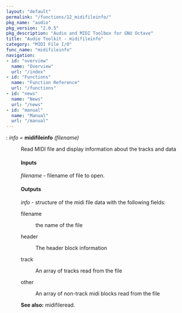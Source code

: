 ```yaml
---
layout: "default"
permalink: "/functions/12_midifileinfo/"
pkg_name: "audio"
pkg_version: "2.0.5"
pkg_description: "Audio and MIDI Toolbox for GNU Octave"
title: "Audio Toolkit - midifileinfo"
category: "MIDI File I/O"
func_name: "midifileinfo"
navigation:
- id: "overview"
  name: "Overview"
  url: "/index"
- id: "Functions"
  name: "Function Reference"
  url: "/functions"
- id: "news"
  name: "News"
  url: "/news"
- id: "manual"
  name: "Manual"
  url: "/manual"
---
```

<dl class="def">
<dt id="index-midifileinfo"><span class="category">: </span><span><em><var>info</var> =</em> <strong>midifileinfo</strong> <em>(<var>filename</var>)</em><a href='#index-midifileinfo' class='copiable-anchor'></a></span></dt>
<dd><p>Read MIDI file and display information about the tracks and data
</p>
<span id="Inputs"></span><h4 class="subsubheading">Inputs</h4>
<p><var>filename</var> - filename of file to open.<br>
</p>
<span id="Outputs"></span><h4 class="subsubheading">Outputs</h4>
<p><var>info</var> - structure of the midi file data
 with the following fields:<br>
 </p><dl compact="compact">
<dt><span>filename</span></dt>
<dd><p>the name of the file
 </p></dd>
<dt><span>header</span></dt>
<dd><p>The header block information
 </p></dd>
<dt><span>track</span></dt>
<dd><p>An array of tracks read from the file
 </p></dd>
<dt><span>other</span></dt>
<dd><p>An array of non-track midi blocks read from the file
 </p></dd>
</dl>

<p><strong>See also:</strong> midifileread.
 </p></dd></dl>